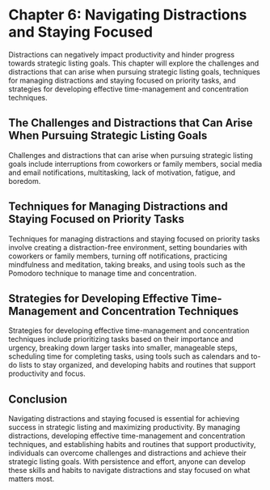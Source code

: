 Chapter 6: Navigating Distractions and Staying Focused
======================================================

Distractions can negatively impact productivity and hinder progress towards strategic listing goals. This chapter will explore the challenges and distractions that can arise when pursuing strategic listing goals, techniques for managing distractions and staying focused on priority tasks, and strategies for developing effective time-management and concentration techniques.

The Challenges and Distractions that Can Arise When Pursuing Strategic Listing Goals
------------------------------------------------------------------------------------

Challenges and distractions that can arise when pursuing strategic listing goals include interruptions from coworkers or family members, social media and email notifications, multitasking, lack of motivation, fatigue, and boredom.

Techniques for Managing Distractions and Staying Focused on Priority Tasks
--------------------------------------------------------------------------

Techniques for managing distractions and staying focused on priority tasks involve creating a distraction-free environment, setting boundaries with coworkers or family members, turning off notifications, practicing mindfulness and meditation, taking breaks, and using tools such as the Pomodoro technique to manage time and concentration.

Strategies for Developing Effective Time-Management and Concentration Techniques
--------------------------------------------------------------------------------

Strategies for developing effective time-management and concentration techniques include prioritizing tasks based on their importance and urgency, breaking down larger tasks into smaller, manageable steps, scheduling time for completing tasks, using tools such as calendars and to-do lists to stay organized, and developing habits and routines that support productivity and focus.

Conclusion
----------

Navigating distractions and staying focused is essential for achieving success in strategic listing and maximizing productivity. By managing distractions, developing effective time-management and concentration techniques, and establishing habits and routines that support productivity, individuals can overcome challenges and distractions and achieve their strategic listing goals. With persistence and effort, anyone can develop these skills and habits to navigate distractions and stay focused on what matters most.
